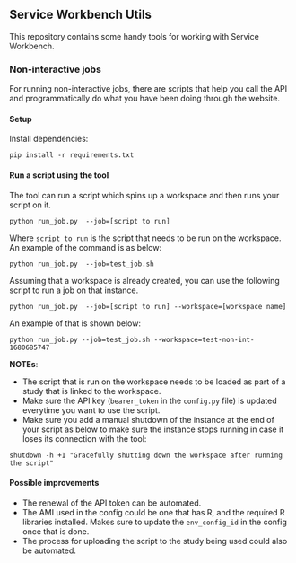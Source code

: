 ## Service Workbench Utils
This repository contains some handy tools for working with Service Workbench.

### Non-interactive jobs
For running non-interactive jobs, there are scripts that help you call the API and programmatically 
do what you have been doing through the website.

#### Setup
Install dependencies:
```
pip install -r requirements.txt
```

#### Run a script using the tool
The tool can run a script which spins up a workspace and then runs your script on it.

```
python run_job.py  --job=[script to run]
```
Where `script to run` is the script that needs to be run on the workspace. An example of the command is as below:
```
python run_job.py  --job=test_job.sh
```

Assuming that a workspace is already created, you can use the following script
to run a job on that instance.
```
python run_job.py  --job=[script to run] --workspace=[workspace name]
```
An example of that is shown below:
```
python run_job.py --job=test_job.sh --workspace=test-non-int-1680685747
```

**NOTEs**: 
* The script that is run on the workspace needs to be loaded as part of a study that is linked to the workspace.
* Make sure the API key (`bearer_token` in the `config.py` file) is updated everytime you want to use the script.
* Make sure you add a manual shutdown of the instance at the end of your script as below to make sure the instance
stops running in case it loses its connection with the tool:
```
shutdown -h +1 "Gracefully shutting down the workspace after running the script"
```
#### Possible improvements
* The renewal of the API token can be automated.
* The AMI used in the config could be one that has R, and the required R libraries installed.  Makes sure to update the 
`env_config_id` in the config once that is done.
* The process for uploading the script to the study being used could also be automated.
